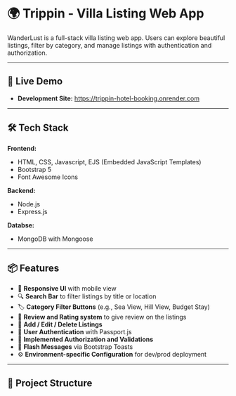 # 🌍 Trippin - Villa Listing Web App

WanderLust is a full-stack villa listing web app. Users can explore beautiful listings, filter by category, and manage listings with authentication and authorization.

---

## 🚀 Live Demo


- **Development Site:** https://trippin-hotel-booking.onrender.com

---

## 🛠️ Tech Stack

**Frontend:**
- HTML, CSS, Javascript, EJS (Embedded JavaScript Templates)
- Bootstrap 5
- Font Awesome Icons

**Backend:**
- Node.js
- Express.js

**Databse:**
- MongoDB with Mongoose

---

## 📦 Features

- 🧭 **Responsive UI** with mobile view
- 🔍 **Search Bar** to filter listings by title or location
- 🏷️ **Category Filter Buttons** (e.g., Sea View, Hill View, Budget Stay)
- 📝 **Review and Rating system** to give review on the listings
- 📝 **Add / Edit / Delete Listings**
- 🔐 **User Authentication** with Passport.js
- 🔐 **Implemented Authorization and Validations**
- 💾 **Flash Messages** via Bootstrap Toasts
- ⚙️ **Environment-specific Configuration** for dev/prod deployment

---

## 📁 Project Structure
